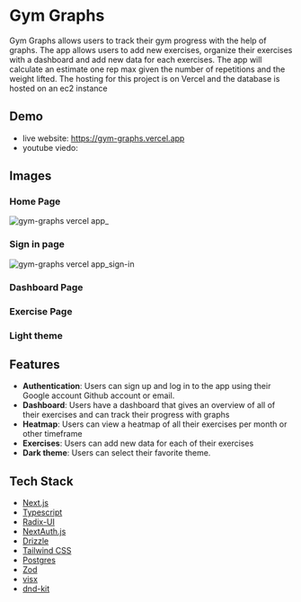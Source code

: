 # Gym Graphs

Gym Graphs allows users to track their gym progress with the help of graphs. The app allows users to add new exercises, organize their exercises with a dashboard and add new data for each exercises. The app will calculate an estimate one rep max given the number of repetitions and the weight lifted. The hosting for this project is on Vercel and the database is hosted on an ec2 instance

## Demo

- live website: https://gym-graphs.vercel.app
- youtube viedo:

## Images

### Home Page

![gym-graphs vercel app_](https://github.com/AugustinSorel/gym-graphs/assets/48162609/44aeaf9a-94a4-4699-aec5-ba7cc2aebf53)

### Sign in page

![gym-graphs vercel app_sign-in](https://github.com/AugustinSorel/gym-graphs/assets/48162609/b18434ac-2706-40b1-bbd7-34a377585c0a)

### Dashboard Page

### Exercise Page

### Light theme

## Features

- **Authentication**: Users can sign up and log in to the app using their Google account Github account or email.
- **Dashboard**: Users have a dashboard that gives an overview of all of their exercises and can track their progress with graphs
- **Heatmap**: Users can view a heatmap of all their exercises per month or other timeframe
- **Exercises**: Users can add new data for each of their exercises
- **Dark theme**: Users can select their favorite theme.

## Tech Stack

- [Next.js](https://nextjs.org)
- [Typescript](https://www.typescriptlang.org/docs/)
- [Radix-UI](https://www.radix-ui.com/)
- [NextAuth.js](https://next-auth.js.org)
- [Drizzle](https://orm.drizzle.team/)
- [Tailwind CSS](https://tailwindcss.com)
- [Postgres](https://www.postgresql.org/docs/)
- [Zod](https://zod.dev/)
- [visx](https://airbnb.io/visx)
- [dnd-kit](https://dndkit.com/)
